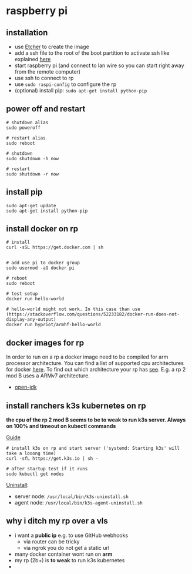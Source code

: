 # raspberry pi

## installation

- use [Etcher](https://www.balena.io/etcher/) to create the image
- add a ssh file to the root of the boot partition to activate ssh like explained [here](https://hackernoon.com/raspberry-pi-headless-install-462ccabd75d0)
- start raspberry pi (and connect to lan wire so you can start right away from the remote computer)
- use ssh to connect to rp
- use `sudo raspi-config` to configure the rp
- (optional) install pip: `sudo apt-get install python-pip`

## power off and restart

```
# shutdown alias
sudo poweroff

# restart alias
sudo reboot

# shutdown
sudo shutdown -h now

# restart
sudo shutdown -r now
```

## install pip

```shell
sudo apt-get update
sudo apt-get install python-pip
```

## install docker on rp

```shell
# install
curl -sSL https://get.docker.com | sh


# add use pi to docker group
sudo usermod -aG docker pi

# reboot
sudo reboot

# test setup
docker run hello-world

# hello-world might not work. In this case than use (https://stackoverflow.com/questions/52233182/docker-run-does-not-display-any-output)
docker run hypriot/armhf-hello-world
```

## docker images for rp

In order to run on a rp a docker image need to be compiled for arm processor architecture. You can find a list of supported cpu architectures for docker [here](https://github.com/docker-library/official-images#architectures-other-than-amd64). To find out which architecture your rp has [see](https://de.wikipedia.org/wiki/Raspberry_Pi#Hardware). E.g. a rp 2 mod B uses a ARMv7 architecture.

- [open-jdk](https://hub.docker.com/r/balenalib/raspberry-pi-openjdk)

## install ranchers k3s kubernetes on rp

**the cpu of the rp 2 mod B seems to be to weak to run k3s server. Always on 100% and timeout on kubectl commands**

[Guide](https://opensource.com/article/20/3/kubernetes-raspberry-pi-k3s)

```shell
# install k3s on rp and start server ('systemd: Starting k3s' will take a looong time)
curl -sfL https://get.k3s.io | sh -

# after startup test if it runs
sudo kubectl get nodes
```

[Uninstall](https://rancher.com/docs/k3s/latest/en/installation/uninstall/):

- server node: `/usr/local/bin/k3s-uninstall.sh`
- agent node: `/usr/local/bin/k3s-agent-uninstall.sh`

## why i ditch my rp over a vls

- i want a **public ip** e.g. to use GitHub webhooks
  - via router can be tricky
  - via ngrok you do not get a static url
- many docker container wont run on **arm**
- my rp (2b+) is **to weak** to run k3s kubernetes 
- 